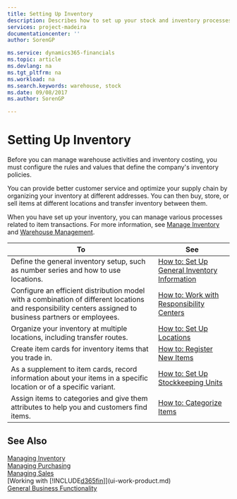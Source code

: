```yaml
---
title: Setting Up Inventory
description: Describes how to set up your stock and inventory processes, including transfer routes and locations, such as warehouses.
services: project-madeira
documentationcenter: ''
author: SorenGP

ms.service: dynamics365-financials
ms.topic: article
ms.devlang: na
ms.tgt_pltfrm: na
ms.workload: na
ms.search.keywords: warehouse, stock
ms.date: 09/08/2017
ms.author: SorenGP

---
```

# Setting Up Inventory
Before you can manage warehouse activities and inventory costing, you must configure the rules and values that define the company's inventory policies.

You can provide better customer service and optimize your supply chain by organizing your inventory at different addresses. You can then buy, store, or sell items at different locations and transfer inventory between them.

When you have set up your inventory, you can manage various processes related to item transactions. For more information, see [Manage Inventory](inventory-manage-inventory.md) and [Warehouse Management](warehouse-manage-warehouse.md).

| To | See |
| --- | --- |
| Define the general inventory setup, such as number series and how to use locations. |[How to: Set Up General Inventory Information](inventory-how-setup-general.md) |
|Configure an efficient distribution model with a combination of different locations and responsibility centers assigned to business partners or employees.|[How to: Work with Responsibility Centers](inventory-responsibility-centers.md)|
| Organize your inventory at multiple locations, including transfer routes. |[How to: Set Up Locations](inventory-how-register-new-items.md) |
| Create item cards for inventory items that you trade in. |[How to: Register New Items](inventory-how-register-new-items.md) |
|As a supplement to item cards, record information about your items in a specific location or of a specific variant.|[How to: Set Up Stockkeeping Units](inventory-how-to-set-up-stockkeeping-units.md)|
| Assign items to categories and give them attributes to help you and customers find items. |[How to: Categorize Items](inventory-how-categorize-items.md) |

## See Also
[Managing Inventory](inventory-manage-inventory.md)  
[Managing Purchasing](purchasing-manage-purchasing.md)  
[Managing Sales](sales-manage-sales.md)    
[Working with [!INCLUDE[d365fin](includes/d365fin_md.md)]](ui-work-product.md)  
[General Business Functionality](ui-across-business-areas.md)
